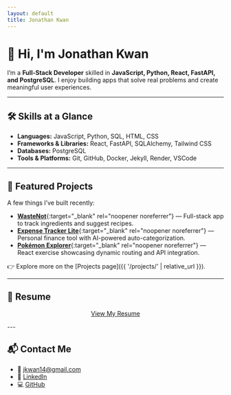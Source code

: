 ```yaml
---
layout: default
title: Jonathan Kwan
---
```


# 👋 Hi, I'm Jonathan Kwan

I’m a **Full-Stack Developer** skilled in **JavaScript, Python, React, FastAPI, and PostgreSQL**.
I enjoy building apps that solve real problems and create meaningful user experiences.

---

## 🛠 Skills at a Glance

- **Languages:** JavaScript, Python, SQL, HTML, CSS
- **Frameworks & Libraries:** React, FastAPI, SQLAlchemy, Tailwind CSS
- **Databases:** PostgreSQL
- **Tools & Platforms:** Git, GitHub, Docker, Jekyll, Render, VSCode

---

## 🚀 Featured Projects

A few things I’ve built recently:

- [**WasteNot**](https://www.wastenotkitchen.com/){:target="\_blank" rel="noopener noreferrer"} — Full-stack app to track ingredients and suggest recipes.
- [**Expense Tracker Lite**](https://github.com/jkwan14/expense-tracker-lite){:target="\_blank" rel="noopener noreferrer"} — Personal finance tool with AI-powered auto-categorization.
- [**Pokémon Explorer**](https://github.com/jkwan14/pokemon-explorer){:target="\_blank" rel="noopener noreferrer"} — React exercise showcasing dynamic routing and API integration.

👉 Explore more on the [Projects page]({{ '/projects/' | relative_url }}).

---

## 📄 Resume

<p style="text-align: center;">
  <a href="/resume.pdf" class="btn" target="_blank" rel="noopener noreferrer">View My Resume</a>
</p>
---

## 📬 Contact Me

- 📧 [jkwan14@gmail.com](mailto:jkwan14@gmail.com)
- 💼 [LinkedIn](https://www.linkedin.com/in/jonathan-joseph-kwan/)
- 💻 [GitHub](https://github.com/jkwan14)
